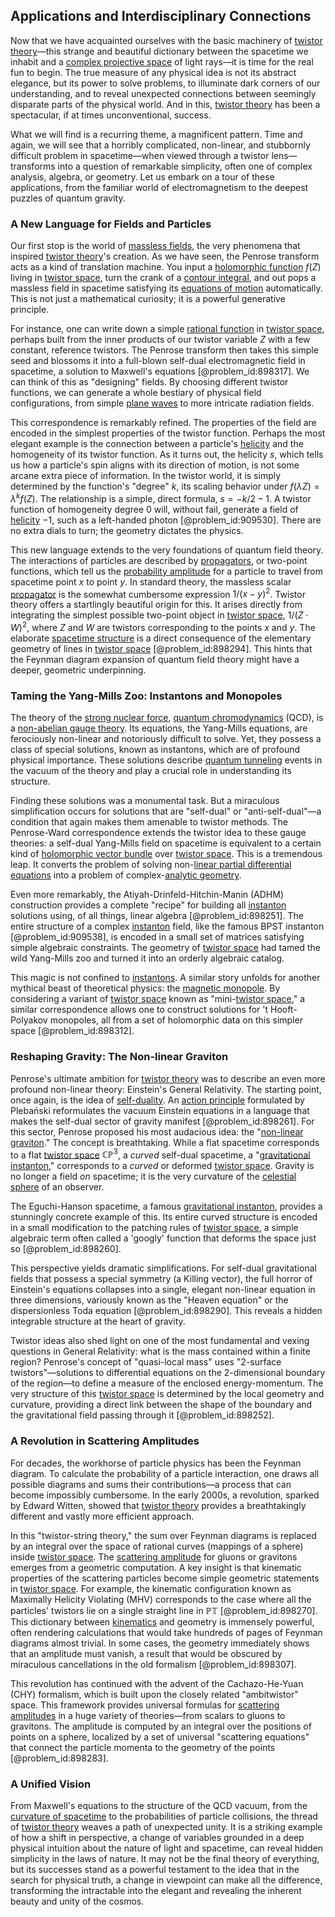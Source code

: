 ## Applications and Interdisciplinary Connections

Now that we have acquainted ourselves with the basic machinery of [twistor theory](@article_id:158255)—this strange and beautiful dictionary between the spacetime we inhabit and a [complex projective space](@article_id:267908) of light rays—it is time for the real fun to begin. The true measure of any physical idea is not its abstract elegance, but its power to solve problems, to illuminate dark corners of our understanding, and to reveal unexpected connections between seemingly disparate parts of the physical world. And in this, [twistor theory](@article_id:158255) has been a spectacular, if at times unconventional, success.

What we will find is a recurring theme, a magnificent pattern. Time and again, we will see that a horribly complicated, non-linear, and stubbornly difficult problem in spacetime—when viewed through a twistor lens—transforms into a question of remarkable simplicity, often one of complex analysis, algebra, or geometry. Let us embark on a tour of these applications, from the familiar world of electromagnetism to the deepest puzzles of quantum gravity.

### A New Language for Fields and Particles

Our first stop is the world of [massless fields](@article_id:157289), the very phenomena that inspired [twistor theory](@article_id:158255)'s creation. As we have seen, the Penrose transform acts as a kind of translation machine. You input a [holomorphic function](@article_id:163881) $f(Z)$ living in [twistor space](@article_id:159212), turn the crank of a [contour integral](@article_id:164220), and out pops a massless field in spacetime satisfying its [equations of motion](@article_id:170226) automatically. This is not just a mathematical curiosity; it is a powerful generative principle.

For instance, one can write down a simple [rational function](@article_id:270347) in [twistor space](@article_id:159212), perhaps built from the inner products of our twistor variable $Z$ with a few constant, reference twistors. The Penrose transform then takes this simple seed and blossoms it into a full-blown self-dual electromagnetic field in spacetime, a solution to Maxwell's equations [@problem_id:898317]. We can think of this as "designing" fields. By choosing different twistor functions, we can generate a whole bestiary of physical field configurations, from simple [plane waves](@article_id:189304) to more intricate radiation fields.

This correspondence is remarkably refined. The properties of the field are encoded in the simplest properties of the twistor function. Perhaps the most elegant example is the connection between a particle's [helicity](@article_id:157139) and the homogeneity of its twistor function. As it turns out, the helicity $s$, which tells us how a particle's spin aligns with its direction of motion, is not some arcane extra piece of information. In the twistor world, it is simply determined by the function's "degree" $k$, its scaling behavior under $f(\lambda Z) = \lambda^k f(Z)$. The relationship is a simple, direct formula, $s = -k/2 - 1$. A twistor function of homogeneity degree $0$ will, without fail, generate a field of [helicity](@article_id:157139) $-1$, such as a left-handed photon [@problem_id:909530]. There are no extra dials to turn; the geometry dictates the physics.

This new language extends to the very foundations of quantum field theory. The interactions of particles are described by [propagators](@article_id:152676), or two-point functions, which tell us the [probability amplitude](@article_id:150115) for a particle to travel from spacetime point $x$ to point $y$. In standard theory, the massless scalar [propagator](@article_id:139064) is the somewhat cumbersome expression $1/(x-y)^2$. Twistor theory offers a startlingly beautiful origin for this. It arises directly from integrating the simplest possible two-point object in [twistor space](@article_id:159212), $1/(Z \cdot W)^2$, where $Z$ and $W$ are twistors corresponding to the points $x$ and $y$. The elaborate [spacetime structure](@article_id:158437) is a direct consequence of the elementary geometry of lines in [twistor space](@article_id:159212) [@problem_id:898294]. This hints that the Feynman diagram expansion of quantum field theory might have a deeper, geometric underpinning.

### Taming the Yang-Mills Zoo: Instantons and Monopoles

The theory of the [strong nuclear force](@article_id:158704), [quantum chromodynamics](@article_id:143375) (QCD), is a [non-abelian gauge theory](@article_id:151843). Its equations, the Yang-Mills equations, are ferociously non-linear and notoriously difficult to solve. Yet, they possess a class of special solutions, known as instantons, which are of profound physical importance. These solutions describe [quantum tunneling](@article_id:142373) events in the vacuum of the theory and play a crucial role in understanding its structure.

Finding these solutions was a monumental task. But a miraculous simplification occurs for solutions that are "self-dual" or "anti-self-dual"—a condition that again makes them amenable to twistor methods. The Penrose-Ward correspondence extends the twistor idea to these gauge theories: a self-dual Yang-Mills field on spacetime is equivalent to a certain kind of [holomorphic vector bundle](@article_id:203114) over [twistor space](@article_id:159212). This is a tremendous leap. It converts the problem of solving non-[linear partial differential equations](@article_id:170591) into a problem of complex-[analytic geometry](@article_id:163772).

Even more remarkably, the Atiyah-Drinfeld-Hitchin-Manin (ADHM) construction provides a complete "recipe" for building all [instanton](@article_id:137228) solutions using, of all things, linear algebra [@problem_id:898251]. The entire structure of a complex [instanton](@article_id:137228) field, like the famous BPST instanton [@problem_id:909538], is encoded in a small set of matrices satisfying simple algebraic constraints. The geometry of [twistor space](@article_id:159212) had tamed the wild Yang-Mills zoo and turned it into an orderly algebraic catalog.

This magic is not confined to [instantons](@article_id:152997). A similar story unfolds for another mythical beast of theoretical physics: the [magnetic monopole](@article_id:148635). By considering a variant of [twistor space](@article_id:159212) known as "mini-[twistor space](@article_id:159212)," a similar correspondence allows one to construct solutions for 't Hooft-Polyakov monopoles, all from a set of holomorphic data on this simpler space [@problem_id:898312].

### Reshaping Gravity: The Non-linear Graviton

Penrose's ultimate ambition for [twistor theory](@article_id:158255) was to describe an even more profound non-linear theory: Einstein's General Relativity. The starting point, once again, is the idea of [self-duality](@article_id:139774). An [action principle](@article_id:154248) formulated by Plebański reformulates the vacuum Einstein equations in a language that makes the self-dual sector of gravity manifest [@problem_id:898261]. For this sector, Penrose proposed his most audacious idea: the "[non-linear graviton](@article_id:198566)." The concept is breathtaking. While a flat spacetime corresponds to a flat [twistor space](@article_id:159212) $\mathbb{CP}^3$, a *curved* self-dual spacetime, a "[gravitational instanton](@article_id:157653)," corresponds to a *curved* or deformed [twistor space](@article_id:159212). Gravity is no longer a field *on* spacetime; it is the very curvature of the [celestial sphere](@article_id:157774) of an observer.

The Eguchi-Hanson spacetime, a famous [gravitational instanton](@article_id:157653), provides a stunningly concrete example of this. Its entire curved structure is encoded in a small modification to the patching rules of [twistor space](@article_id:159212), a simple algebraic term often called a 'googly' function that deforms the space just so [@problem_id:898260].

This perspective yields dramatic simplifications. For self-dual gravitational fields that possess a special symmetry (a Killing vector), the full horror of Einstein's equations collapses into a single, elegant non-linear equation in three dimensions, variously known as the "Heaven equation" or the dispersionless Toda equation [@problem_id:898290]. This reveals a hidden integrable structure at the heart of gravity.

Twistor ideas also shed light on one of the most fundamental and vexing questions in General Relativity: what is the mass contained within a finite region? Penrose's concept of "quasi-local mass" uses "2-surface twistors"—solutions to differential equations on the 2-dimensional boundary of the region—to define a measure of the enclosed energy-momentum. The very structure of this [twistor space](@article_id:159212) is determined by the local geometry and curvature, providing a direct link between the shape of the boundary and the gravitational field passing through it [@problem_id:898252].

### A Revolution in Scattering Amplitudes

For decades, the workhorse of particle physics has been the Feynman diagram. To calculate the probability of a particle interaction, one draws all possible diagrams and sums their contributions—a process that can become impossibly cumbersome. In the early 2000s, a revolution, sparked by Edward Witten, showed that [twistor theory](@article_id:158255) provides a breathtakingly different and vastly more efficient approach.

In this "twistor-string theory," the sum over Feynman diagrams is replaced by an integral over the space of rational curves (mappings of a sphere) inside [twistor space](@article_id:159212). The [scattering amplitude](@article_id:145605) for gluons or gravitons emerges from a geometric computation. A key insight is that kinematic properties of the scattering particles become simple geometric statements in [twistor space](@article_id:159212). For example, the kinematic configuration known as Maximally Helicity Violating (MHV) corresponds to the case where all the particles' twistors lie on a single straight line in $\mathbb{PT}$ [@problem_id:898270]. This dictionary between [kinematics](@article_id:172824) and geometry is immensely powerful, often rendering calculations that would take hundreds of pages of Feynman diagrams almost trivial. In some cases, the geometry immediately shows that an amplitude must vanish, a result that would be obscured by miraculous cancellations in the old formalism [@problem_id:898307].

This revolution has continued with the advent of the Cachazo-He-Yuan (CHY) formalism, which is built upon the closely related "ambitwistor" space. This framework provides universal formulas for [scattering amplitudes](@article_id:154875) in a huge variety of theories—from scalars to gluons to gravitons. The amplitude is computed by an integral over the positions of points on a sphere, localized by a set of universal "scattering equations" that connect the particle momenta to the geometry of the points [@problem_id:898283].

### A Unified Vision

From Maxwell's equations to the structure of the QCD vacuum, from the [curvature of spacetime](@article_id:188986) to the probabilities of particle collisions, the thread of [twistor theory](@article_id:158255) weaves a path of unexpected unity. It is a striking example of how a shift in perspective, a change of variables grounded in a deep physical intuition about the nature of light and spacetime, can reveal hidden simplicity in the laws of nature. It may not be the final theory of everything, but its successes stand as a powerful testament to the idea that in the search for physical truth, a change in viewpoint can make all the difference, transforming the intractable into the elegant and revealing the inherent beauty and unity of the cosmos.